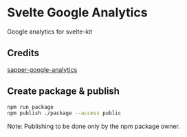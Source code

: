# Svelte Google Analytics

Google analytics for svelte-kit

## Credits

[sapper-google-analytics](https://www.npmjs.com/package/sapper-google-analytics)

## Create package & publish

```bash
npm run package
npm publish ./package --access public
```

Note: Publishing to be done only by the npm package owner.
